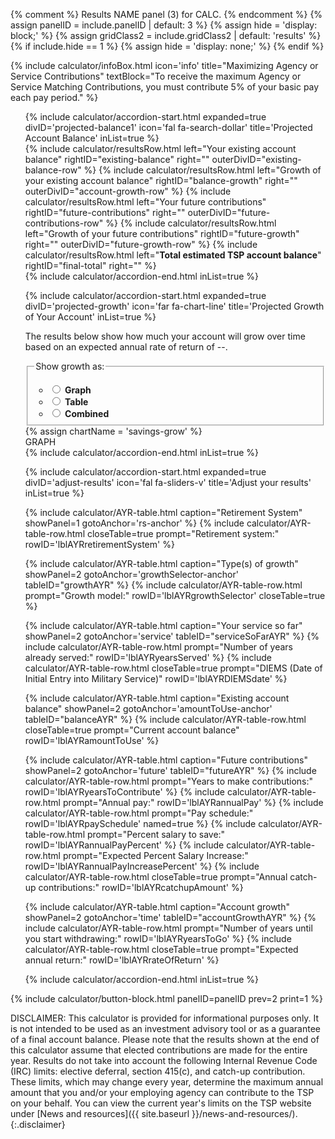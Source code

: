 {% comment %}
Results NAME panel (3) for CALC.
{% endcomment %}
{% assign panelID = include.panelID | default: 3 %}
{% assign hide = 'display: block;' %}
{% assign gridClass2 = include.gridClass2 | default: 'results' %}
{% if include.hide == 1 %} {% assign hide = 'display: none;' %} {% endif %}

<section id="panel-{{ panelID }}" class="calculator-panel" style="{{ hide }}" markdown="1">

{% include calculator/infoBox.html icon='info'
    title="Maximizing Agency or Service Contributions"
    textBlock="To receive the maximum Agency or Service Matching Contributions, you must contribute 5% of your basic pay each pay period."
%}

<ul class="usa-accordion icons">
  <!-- PROJECTED BALANCE -->
{% include calculator/accordion-start.html expanded=true divID='projected-balance1'
    icon='fal fa-search-dollar' title='Projected Account Balance' inList=true %}
<div class="results-grid-frame" markdown="1">
{% include calculator/resultsRow.html left="Your existing account balance"
  rightID="existing-balance" right="" outerDivID="existing-balance-row" %}
{% include calculator/resultsRow.html left="Growth of your existing account balance"
  rightID="balance-growth" right="" outerDivID="account-growth-row" %}
{% include calculator/resultsRow.html left="Your future contributions"
  rightID="future-contributions" right="" outerDivID="future-contributions-row" %}
{% include calculator/resultsRow.html left="Growth of your future contributions"
  rightID="future-growth" right="" outerDivID="future-growth-row" %}
{% include calculator/resultsRow.html left="<strong>Total estimated TSP account balance</strong>"
  rightID="final-total" right="" %}
</div>
{% include calculator/accordion-end.html  inList=true %}

<!-- PROJECTED GROWTH -->
{% include calculator/accordion-start.html expanded=true divID='projected-growth'
    icon='far fa-chart-line' title='Projected Growth of Your Account' inList=true %}
  <div id="resultSelectorDiv"><p>The results below show how much your account will grow over time based on an expected annual rate of return of <span id="annual-rate">--</span>.</p>
<fieldset class="usa-fieldset-inputs projected-growth">
<legend class="">Show growth as:</legend>
<ul class="usa-unstyled-list">
  <li>
  <input type="radio" id="resultSelectorGraph" name="resultSelector" value="graph" onclick="showData('graph');">
  <label for="resultSelectorGraph"><strong>Graph</strong></label>
  </li>

  <li>
  <input type="radio" id="resultSelectorTable" name="resultSelector" value="table" onclick="showData('table');">
  <label for="resultSelectorTable"><strong>Table</strong></label>
  </li>

  <li>
  <input type="radio" id="resultSelectorCombined" name="resultSelector" value="combined" onclick="showData('combined');">
  <label for="resultSelectorCombined"><strong>Combined</strong></label>
  </li>
</ul>
</fieldset></div>
{% assign chartName = 'savings-grow' %}
<div id="show-data-graph" class="hide">
  <div id="chartResult">GRAPH</div>
</div>
<div id="show-data-table" class="usa-width-one-whole" markdown="1">
  <section id="{{chartName}}-section" class="{{chartName}}-table">
    <div id="{{chartName}}-table" class="table-side-scroll"></div>
  </section>
</div> <!-- END div.usa-width-one-whole -->
<div id="show-data-footnote" class="usa-width-one-whole"></div>
{% include calculator/accordion-end.html  inList=true %}

<!-- ADJUST YOUR RESULTS -->
{% include calculator/accordion-start.html expanded=true divID='adjust-results'
    icon='fal fa-sliders-v' title='Adjust your results' inList=true %}

{% include calculator/AYR-table.html caption="Retirement System" showPanel=1 gotoAnchor='rs-anchor' %}
{% include calculator/AYR-table-row.html closeTable=true
  prompt="Retirement system:" rowID='lblAYRretirementSystem' %}

{% include calculator/AYR-table.html caption="Type(s) of growth" showPanel=2 gotoAnchor='growthSelector-anchor' tableID="growthAYR" %}
{% include calculator/AYR-table-row.html prompt="Growth model:" rowID='lblAYRgrowthSelector' closeTable=true %}

{% include calculator/AYR-table.html caption="Your service so far" showPanel=2 gotoAnchor='service' tableID="serviceSoFarAYR" %}
{% include calculator/AYR-table-row.html prompt="Number of years already served:" rowID='lblAYRyearsServed' %}
{% include calculator/AYR-table-row.html closeTable=true
  prompt="DIEMS (Date of Initial Entry into Military Service)" rowID='lblAYRDIEMSdate' %}

{% include calculator/AYR-table.html caption="Existing account balance" showPanel=2 gotoAnchor='amountToUse-anchor' tableID="balanceAYR" %}
{% include calculator/AYR-table-row.html closeTable=true
  prompt="Current account balance" rowID='lblAYRamountToUse' %}

{% include calculator/AYR-table.html caption="Future contributions" showPanel=2 gotoAnchor='future' tableID="futureAYR" %}
{% include calculator/AYR-table-row.html
  prompt="Years to make contributions:" rowID='lblAYRyearsToContribute' %}
{% include calculator/AYR-table-row.html prompt="Annual pay:" rowID='lblAYRannualPay' %}
{% include calculator/AYR-table-row.html prompt="Pay schedule:" rowID='lblAYRpaySchedule' named=true %}
{% include calculator/AYR-table-row.html
  prompt="Percent salary to save:" rowID='lblAYRannualPayPercent' %}
{% include calculator/AYR-table-row.html
  prompt="Expected Percent Salary Increase:" rowID='lblAYRannualPayIncreasePercent' %}
{% include calculator/AYR-table-row.html closeTable=true
  prompt="Annual catch-up contributions:" rowID='lblAYRcatchupAmount' %}

{% include calculator/AYR-table.html caption="Account growth" showPanel=2 gotoAnchor='time' tableID="accountGrowthAYR" %}
{% include calculator/AYR-table-row.html
  prompt="Number of years until you start withdrawing:" rowID='lblAYRyearsToGo' %}
{% include calculator/AYR-table-row.html closeTable=true
    prompt="Expected annual return:" rowID='lblAYRrateOfReturn' %}

{% include calculator/accordion-end.html  inList=true %}
</ul>

{% include calculator/button-block.html panelID=panelID prev=2 print=1 %}

</section>


DISCLAIMER: This calculator is provided for informational purposes only. It is not intended to be used as an investment advisory tool or as a guarantee of a final account balance. Please note that the results shown at the end of this calculator assume that elected contributions are made for the entire year. Results do not take into account the following Internal Revenue Code (IRC) limits: <span data-term="Elective Deferral Limit" class="js-glossary-toggle term term-end">elective deferral</span>, <span data-term="Section 415(c) Limit" class="js-glossary-toggle term term-end">section 415(c)</span>, and <span data-term="Catch-Up Contribution Limit" class="js-glossary-toggle term term-end">catch-up contribution</span>. These limits, which may change every year, determine the maximum annual amount that you and/or your employing agency can contribute to the TSP on your behalf. You can view the current year's limits on the TSP website under [News and resources]({{ site.baseurl }}/news-and-resources/).
{:.disclaimer}
